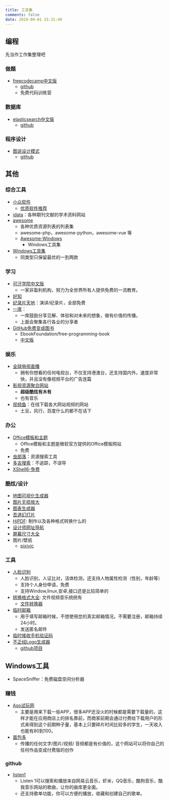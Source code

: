 ```yaml
---
title: 工具集
comments: false
date: 2019-09-01 15:31:49
---
```


## 编程

先当作工作集整理吧

### 做题

+ [freecodecamp中文版](https://freecodecamp.cn/)
  + [github](https://github.com/freeCodeCamp/freeCodeCamp)
  + 免费代码训练营

### 数据库

+ [elasticsearch中文版](https://www.elastic.co/guide/cn/elasticsearch/guide/current/index.html)
  + [github](https://github.com/elasticsearch-cn/elasticsearch-definitive-guide)

### 程序设计

+ [图说设计模式](https://design-patterns.readthedocs.io/zh_CN/latest/index.html)
  + [github](https://github.com/me115/design_patterns)

## 其他

### 综合工具

+ [小众软件](https://www.appinn.com/)
  + [优质软件推荐](https://love.appinn.com/)
+ [idata](https://www.zhihu.com/question/31044894/answer/549432901)：各种期刊文献的学术资料网站
+ [awesome](https://github.com/sindresorhus/awesome)
  + 各种优质资源列表的列表集
  + awesome-php，awesome-python，awesome-vue 等
  + [Awesome-Windows](https://github.com/Awesome-Windows/Awesome/blob/master/README-cn.md)
    + Windows工具集
+ [Windows工具集](https://github.com/stackia/best-windows-apps)
  + 同类型只保留最优的一到两款

### 学习

+ [可汗学院中文版](https://zh.khanacademy.org/)
  + 一家非盈利机构，努力为全世界所有人提供免费的一流教育。
+ [好知](http://www.howzhi.com/)
+ [纪录片天地](http://www.jlpcn.net/)：演讲/纪录片，全部免费
+ [一席](https://yixi.tv/)：
  + 一席鼓励分享见解、体验和对未来的想象，做有价值的传播。
  + 上面会聚集各行各业的分享者
+ [GitHub免费变成图书](https://github.com/aluismoya/EbookFoundation-free-programming-books)
  + EbookFoundation/free-programming-book
  + [中文版](https://github.com/aluismoya/EbookFoundation-free-programming-books/blob/master/free-programming-books-zh.md)

### 娱乐

+ [全球电视直播](http://bddn.cn/zb.htm)
  + 拥有你想看的任何电视台，不仅支持港澳台，还支持国内外，速度非常快，并且没有像视频平台的广告连篇
+ [影视资源聚合网站](http://www.mvcat.com/)
  + **超级酷炫有木有**
  + 也有音乐
+ [视频鱼](http://www.shipinyu.cn/)：在线下载各大网站视频的网站
  + 土豆，风行，百度什么的都不在话下

### 办公

+ [Office模板和主题](https://templates.office.com)
  + Office模板和主题是微软官方提供的Office模板网站
  + 免费
+ [虫部落](http://magnet.chongbuluo.com/)：资源搜索工具
+ [多吉搜索](https://www.dogedoge.com/)：不追踪，不误导
+ [XShell6-免费](https://www.netsarang.com/zh/free-for-home-school/)

### 酷炫/设计

+ [地图可视化生成器](https://kepler.gl/)
+ [图片无损放大](https://bigjpg.com/)
+ [图表生成器](https://chartify.io/)
+ [吾道幻灯片](https://www.woodo.cn/)
+ [HiPDF](https://www.hipdf.cn/): 制作以及各种格式转换什么的
+ [设计师网址导航](https://hao.uisdc.com/)
+ [屏幕尺寸大全](https://uiiiuiii.com/screen/index.htm)
+ 图片/壁纸
  + [pixivic](https://pixivic.com/)

### 工具

+ [人脸识别](https://www.arcsoft.com.cn/)
  + 人脸识别，人证比对，活体检测，还支持人物属性检测（性别，年龄等）
  + 支持个人身份申请，免费
  + 支持Window,linux,安卓,接口还是比较简单的
+ [转换格式大全](https://cn.office-converter.com/): 文件视频音乐统统有
  + [文件转换器](https://convertio.co/zh/)
+ [临时邮箱](http://24mail.chacuo.net/)
  + 用于填写邮箱时候，不想使用您的真实邮箱情况。不需要注册，邮箱持续24小时。
  + 发送匿名邮件
+ [临时接收手机验证码](https://www.pdflibr.com/)
+ [不正经Logo生成器](https://logoly.pro/#/)
  + [github项目](https://github.com/bestony)

## Windows工具

+ SpaceSniffer：免费磁盘空间分析器

### 赚钱

+ [Aso试玩网](http://aso321.com/index.html)
  + 主要是用来下载一些APP，很多APP还没火的时候都是需要下载量的，这样才能在应用商店上的排名靠前，而商家前期会通过付费给下载用户的形式来得到这个前期种子量，基本上只要碎片时间比较多的学生，一天收入也能有80到100。
+ [面包多](https://mianbaoduo.com/)
  + 传播的任何文字/图片/视频/ 音频都是有价值的，这个网站可以将你自己的任何作品变成付费版的创作

### github

+ [listen1](http://listen1.github.io/listen1/)
  + Listen 1可以搜索和播放来自网易云音乐，虾米，QQ音乐，酷狗音乐，酷我音乐网站的歌曲，让你的曲库更全面。
  + 还支持歌单功能，你可以方便的播放，收藏和创建自己的歌单。
